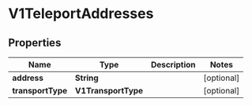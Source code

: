 

# V1TeleportAddresses


## Properties

Name | Type | Description | Notes
------------ | ------------- | ------------- | -------------
**address** | **String** |  |  [optional]
**transportType** | **V1TransportType** |  |  [optional]



